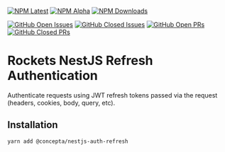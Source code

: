 [![NPM Latest](https://img.shields.io/npm/v/@concepta/nestjs-auth-refresh)](https://www.npmjs.com/package/@concepta/nestjs-auth-refresh)
[![NPM Alpha](https://img.shields.io/npm/v/@concepta/nestjs-auth-refresh/alpha)](https://www.npmjs.com/package/@concepta/nestjs-nestjscontrol)
[![NPM Downloads](https://img.shields.io/npm/dw/@conceptadev/nestjs-auth-refresh)](https://www.npmjs.com/package/@concepta/nestjs-auth-refresh)

[![GitHub Open Issues](https://img.shields.io/github/issues/conceptadev/rockets/nestjs-auth-refresh)](https://github.com/conceptadev/rockets/labels/nestjs-auth-refresh)
[![GitHub Closed Issues](https://img.shields.io/github/issues-closed/conceptadev/rockets/nestjs-auth-refresh)](https://github.com/conceptadev/rockets/labels/nestjs-auth-refresh)
[![GitHub Open PRs](https://img.shields.io/github/issues-pr/conceptadev/rockets/nestjs-auth-refresh)](https://github.com/conceptadev/rockets/labels/nestjs-auth-refresh)
[![GitHub Closed PRs](https://img.shields.io/github/issues-pr-closed/conceptadev/rockets/nestjs-auth-refresh)](https://github.com/conceptadev/rockets/labels/nestjs-auth-refresh)

# Rockets NestJS Refresh Authentication

Authenticate requests using JWT refresh tokens passed via the request (headers, cookies, body, query, etc).

## Installation

`yarn add @concepta/nestjs-auth-refresh`
